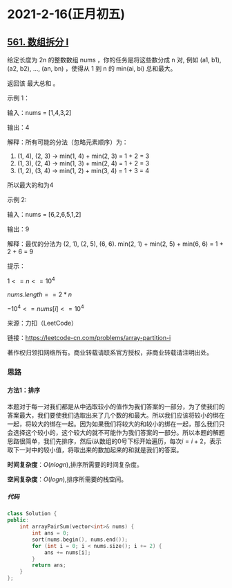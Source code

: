 # 2021-2-16(正月初五)

## [561. 数组拆分 I](https://leetcode-cn.com/problems/array-partition-i/)

给定长度为 2n 的整数数组 nums ，你的任务是将这些数分成 n 对, 例如 (a1, b1), (a2, b2), ..., (an, bn) ，使得从 1 到 n 的 min(ai, bi) 总和最大。

返回该 最大总和 。

 

示例 1：

输入：nums = [1,4,3,2]

输出：4

解释：所有可能的分法（忽略元素顺序）为：

1. (1, 4), (2, 3) -> min(1, 4) + min(2, 3) = 1 + 2 = 3
2. (1, 3), (2, 4) -> min(1, 3) + min(2, 4) = 1 + 2 = 3
3. (1, 2), (3, 4) -> min(1, 2) + min(3, 4) = 1 + 3 = 4

所以最大的和为4


示例 2:

输入：nums = [6,2,6,5,1,2]

输出：9

解释：最优的分法为 (2, 1), (2, 5), (6, 6). min(2, 1) + min(2, 5) + min(6, 6) = 1 + 2 + 6 = 9

提示：

$1 <= n <= 10^4$

$nums.length == 2 * n$

$-10^4 <= nums[i] <= 10^4$

来源：力扣（LeetCode）

链接：https://leetcode-cn.com/problems/array-partition-i

著作权归领扣网络所有。商业转载请联系官方授权，非商业转载请注明出处。



### 思路

#### 方法1：排序

本题对于每一对我们都是从中选取较小的值作为我们答案的一部分，为了使我们的答案最大，我们要使我们选取出来了几个数的和最大。所以我们应该将较小的绑在一起，将较大的绑在一起。因为如果我们将较大的和较小的绑在一起，那么我们只会选择这个较小的，这个较大的就不可能作为我们答案的一部分。所以本题的解题思路很简单，我们先排序，然后$i$从数组的0号下标开始遍历，每次$i=i+2$，表示取下一对中的较小值，将取出来的数加起来的和就是我们的答案。



**时间复杂度**：$O(nlogn)$,排序所需要的时间复杂度。

**空间复杂度**：$O(logn)$,排序所需要的栈空间。

##### 代码

```cpp
class Solution {
public:
    int arrayPairSum(vector<int>& nums) {
        int ans = 0;
        sort(nums.begin(), nums.end());
        for (int i = 0; i < nums.size(); i += 2) {
            ans += nums[i];
        }
        return ans;
    }
};
```

